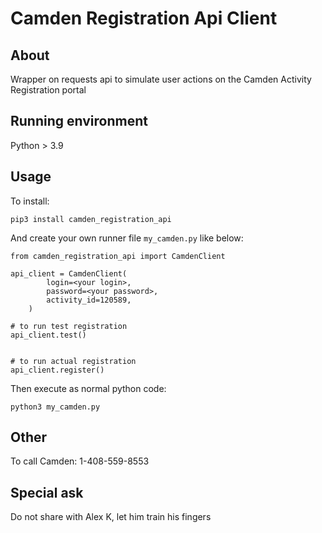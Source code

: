 # Camden Registration Api Client


## About

Wrapper on requests api to simulate user actions
on the Camden Activity Registration portal


## Running environment

Python > 3.9



## Usage


To install:

```
pip3 install camden_registration_api

```

And create your own runner file ```my_camden.py``` like below:

```
from camden_registration_api import CamdenClient

api_client = CamdenClient(
        login=<your login>,
        password=<your password>,
        activity_id=120589,
    )

# to run test registration
api_client.test()


# to run actual registration
api_client.register()
```

Then execute as normal python code:

```python3 my_camden.py```


## Other

To call Camden: 1-408-559-8553



## Special ask

Do not share with Alex K, let him train his fingers

